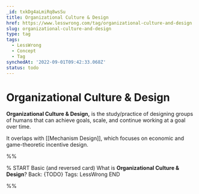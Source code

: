 ```yaml
---
_id: txkDg4aLmiRq8wsSu
title: Organizational Culture & Design
href: https://www.lesswrong.com/tag/organizational-culture-and-design
slug: organizational-culture-and-design
type: tag
tags:
  - LessWrong
  - Concept
  - Tag
synchedAt: '2022-09-01T09:42:33.068Z'
status: todo
---
```


# Organizational Culture & Design

**Organizational Culture & Design,** is the study/practice of designing groups of humans that can achieve goals, scale, and continue working at a goal over time.

It overlaps with [[Mechanism Design]], which focuses on economic and game-theoretic incentive design.


%%

% START
Basic (and reversed card)
What is **Organizational Culture & Design**?
Back: {TODO}
Tags: LessWrong
END
<!--ID: 1663156951711-->


%%
	
